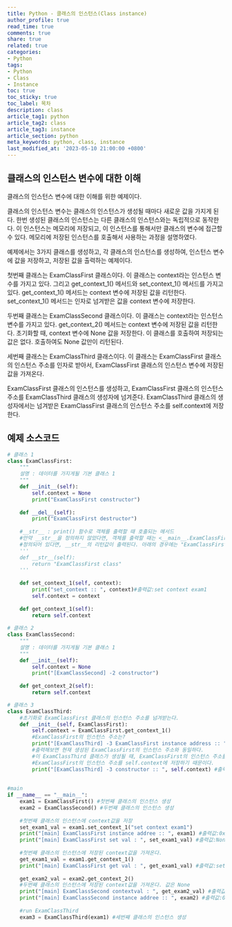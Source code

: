 ```yaml
---
title: Python - 클래스의 인스턴스(Class instance)
author_profile: true
read_time: true
comments: true
share: true
related: true
categories:
- Python
tags:
- Python
- Class
- Instance
toc: true
toc_sticky: true
toc_label: 목차
description: class
article_tag1: python
article_tag2: class
article_tag3: instance
article_section: python
meta_keywords: python, class, instance
last_modified_at: '2023-05-10 21:00:00 +0800'
---
```


## 클래스의 인스턴스 변수에 대한 이해
클래스의 인스턴스 변수에 대한 이해를 위한 예제이다.

클래스의 인스턴스 변수는 클래스의 인스턴스가 생성될 때마다 새로운 값을 가지게 된다.
한번 생성된 클래스의 인스턴스는 다른 클래스의 인스턴스와는 독립적으로 동작한다.
이 인스턴스는 메모리에 저장되고, 이 인스턴스를 통해서만 클래스의 변수에 접근할 수 있다.
메모리에 저장된 인스턴스를 호출해서 사용하는 과정을 설명하였다.

예제에서는 3가지 클래스를 생성하고, 각 클래스의 인스턴스를 생성하여, 인스턴스 변수에 값을 저장하고, 저장된 값을 출력하는 예제이다.

첫번째 클래스는 ExamClassFirst 클래스이다. 이 클래스는 context라는 인스턴스 변수를 가지고 있다. 그리고 get_context_1() 메서드와 set_context_1() 메서드를 가지고 있다.
get_context_1() 메서드는 context 변수에 저장된 값을 리턴한다. set_context_1() 메서드는 인자로 넘겨받은 값을 context 변수에 저장한다.

두번째 클래스는 ExamClassSecond 클래스이다. 이 클래스는 context라는 인스턴스 변수를 가지고 있다.
get_context_2() 메서드는 context 변수에 저장된 값을 리턴한다. 초기화할 때, context 변수에 None 값을 저장한다. 이 클래스를 호출하여 저장되는 값은 없다.
호출하여도 None 값만이 리턴된다.

세번째 클래스는 ExamClassThird 클래스이다. 이 클래스는 ExamClassFirst 클래스의 인스턴스 주소를 인자로 받아서, ExamClassFirst 클래스의 인스턴스 변수에 저장된 값을 가져온다.

ExamClassFirst 클래스의 인스턴스를 생성하고, ExamClassFirst 클래스의 인스턴스 주소를 ExamClassThird 클래스의 생성자에 넘겨준다.
ExamClassThird 클래스의 생성자에서는 넘겨받은 ExamClassFirst 클래스의 인스턴스 주소를 self.context에 저장한다.

## 예제 소스코드
```py
# 클래스 1
class ExamClassFirst:
    """
    설명 : 데이터를 가지게될 기본 클래스 1
    """
    def __init__(self):
        self.context = None
        print("ExamClassFirst constructor")
        
    def __del__(self):
        print("ExamClassFirst destructor")
        
    #__str__ : print() 함수로 객체를 출력할 때 호출되는 메서드
    #만약 __str__을 정의하지 않았다면, 객체를 출력할 때는 <__main__.ExamClassFirst object at 0x0000020B0F4F4E80> 와 같은 형태로 출력된다.
    #정의되어 있다면, __str__의 리턴값이 출력된다. 아래의 경우에는 "ExamClassFirst class" 가 출력된다.
    '''
    def __str__(self): 
        return "ExamClassFirst class"
    '''
    
    def set_context_1(self, context):
        print("set_context :: ", context)#출력값:set context exam1
        self.context = context    
    
    def get_context_1(self):
        return self.context
        
# 클래스 2        
class ExamClassSecond:
    """
    설명 : 데이터를 가지게될 기본 클래스 1
    """
    def __init__(self):
        self.context = None
        print("[ExamClassSecond] -2 constructor")
    
    def get_context_2(self):
        return self.context

# 클래스 3   
class ExamClassThird:
    #초기화로 ExamClassFirst 클래스의 인스턴스 주소를 넘겨받는다.
    def __init__(self, ExamClassFirst): 
        self.context = ExamClassFirst.get_context_1()
        #ExamClassFirst의 인스턴스 주소는?        
        print("[ExamClassThird] -3 ExamClassFirst instance address :: ", ExamClassFirst) #출력값:0x0000020732D06B50>
        #출력해보면 현재 생성된 ExamClassFirst의 인스턴스 주소와 동일하다.
        #이 ExamClassThird 클래스가 생성될 때, ExamClassFirst의 인스턴스 주소를 넘겨받아서,
        #ExamClassFirst의 인스턴스 주소를 self.context에 저장하기 때문이다.
        print("[ExamClassThird] -3 constructor :: ", self.context) #출력값: set context exam1  
    
    
#main 
if __name__ == "__main__":
    exam1 = ExamClassFirst() #첫번째 클래스의 인스턴스 생성
    exam2 = ExamClassSecond() #두번째 클래스의 인스턴스 생성
    
    #첫번째 클래스의 인스턴스에 context값을 저장
    set_exam1_val = exam1.set_context_1("set context exam1") 
    print("[main] ExamClassFirst instance addree :: ", exam1) #출력값:0x0000020732D06B50>
    print("[main] ExamClassFirst set val : ", set_exam1_val) #출력값:None
    
    #첫번째 클래스의 인스턴스에 저장된 context값을 가져온다.
    get_exam1_val = exam1.get_context_1() 
    print("[main] ExamClassFirst get val : ", get_exam1_val) #출력값:set context exam1
    
    get_exam2_val = exam2.get_context_2()    
    #두번째 클래스의 인스턴스에 저장된 context값을 가져온다. 값은 None
    print("[main] ExamClassSecond contextval : ", get_exam2_val) #출력값:None
    print("[main] ExamClassSecond instance addree :: ", exam2) #출력값:0x0000020732D06B50>
    
    #run ExamClassThird
    exam3 = ExamClassThird(exam1) #세번째 클래스의 인스턴스 생성
```